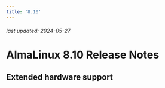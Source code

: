 ```yaml
---
title: '8.10'
---
```


###### last updated: 2024-05-27

# AlmaLinux 8.10 Release Notes


## Extended hardware support
